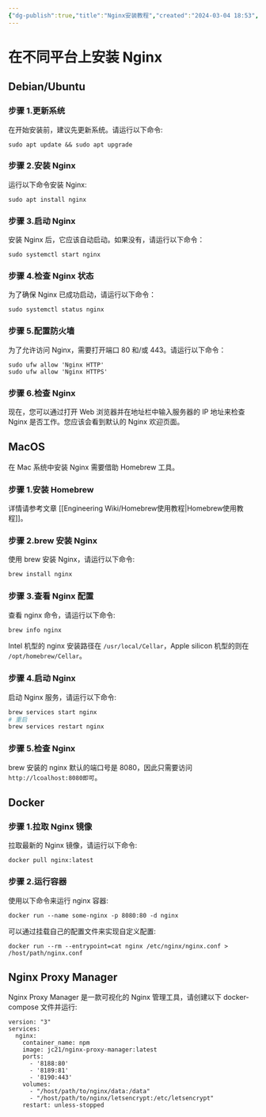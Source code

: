```yaml
---
{"dg-publish":true,"title":"Nginx安装教程","created":"2024-03-04 18:53","updated":"2024-03-07 14:04","tags":["nginx","linux","macos","docker"],"permalink":"/Engineering Wiki/Nginx安装教程/","dgPassFrontmatter":true,"noteIcon":"1"}
---
```



# 在不同平台上安装 Nginx

## Debian/Ubuntu

### 步骤 1.更新系统

在开始安装前，建议先更新系统。请运行以下命令:

```shell
sudo apt update && sudo apt upgrade
```

### 步骤 2.安装 Nginx

运行以下命令安装 Nginx:

```shell
sudo apt install nginx
```

### 步骤 3.启动 Nginx

安装 Nginx 后，它应该自动启动。如果没有，请运行以下命令：

```shell
sudo systemctl start nginx
```

### 步骤 4.检查 Nginx 状态

为了确保 Nginx 已成功启动，请运行以下命令：

```shell
sudo systemctl status nginx
```

### 步骤 5.配置防火墙

为了允许访问 Nginx，需要打开端口 80 和/或 443。请运行以下命令：

```shell
sudo ufw allow 'Nginx HTTP'
sudo ufw allow 'Nginx HTTPS'
```

### 步骤 6.检查 Nginx

现在，您可以通过打开 Web 浏览器并在地址栏中输入服务器的 IP 地址来检查 Nginx 是否工作。您应该会看到默认的 Nginx 欢迎页面。

## MacOS

在 Mac 系统中安装 Nginx 需要借助 Homebrew 工具。

### 步骤 1.安装 Homebrew

详情请参考文章 [[Engineering Wiki/Homebrew使用教程\|Homebrew使用教程]]。

### 步骤 2.brew 安装 Nginx

使用 brew 安装 Nginx，请运行以下命令:

```zsh
brew install nginx
```

### 步骤 3.查看 Nginx 配置

查看 nginx 命令，请运行以下命令:

```zsh
brew info nginx
```

Intel 机型的 nginx 安装路径在 `/usr/local/Cellar`，Apple silicon 机型的则在 `/opt/homebrew/Cellar`。

### 步骤 4.启动 Nginx

启动 Nginx 服务，请运行以下命令:

```zsh
brew services start nginx
# 重启
brew services restart nginx
```

### 步骤 5.检查 Nginx

brew 安装的 nginx 默认的端口号是 8080，因此只需要访问 `http://lcoalhost:8080即可`。

## Docker

### 步骤 1.拉取 Nginx 镜像

拉取最新的 Nginx 镜像，请运行以下命令:

```shell
docker pull nginx:latest
```

### 步骤 2.运行容器

使用以下命令来运行 nginx 容器:

```shell
docker run --name some-nginx -p 8080:80 -d nginx
```

可以通过挂载自己的配置文件来实现自定义配置:

```shell
docker run --rm --entrypoint=cat nginx /etc/nginx/nginx.conf > /host/path/nginx.conf
```

## Nginx Proxy Manager

Nginx Proxy Manager 是一款可视化的 Nginx 管理工具，请创建以下 docker-compose 文件并运行:

```
version: "3"
services:
  nginx:
    container_name: npm
    image: jc21/nginx-proxy-manager:latest
    ports:
      - '8188:80'
      - '8189:81'
      - '8190:443'
    volumes:
      - "/host/path/to/nginx/data:/data"
      - "/host/path/to/nginx/letsencrypt:/etc/letsencrypt"
    restart: unless-stopped
```